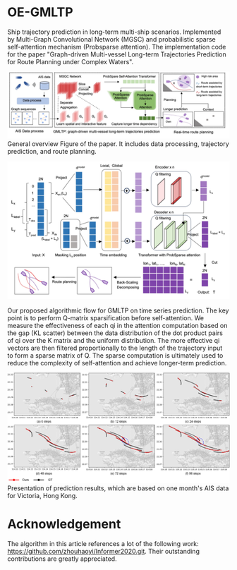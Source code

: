 # OE-GMLTP
Ship trajectory prediction in long-term multi-ship scenarios. Implemented by Multi-Graph Convolutional Network (MGSC) and probabilistic sparse self-attention mechanism (Probsparse attention).
The implementation code for the paper "Graph-driven Multi-vessel Long-term Trajectories Prediction for Route Planning under Complex Waters".


![Figure01](https://github.com/KaysenWB/OE-GMLTP/blob/main/Figure01.jpg?raw=true)
General overview Figure of the paper. It includes data processing, trajectory prediction, and route planning.

![Figure02](https://github.com/KaysenWB/OE-GMLTP/blob/main/Figure02.jpg?raw=true)

Our proposed algorithmic flow for GMLTP on time series prediction. The key point is to perform Q-matrix sparsification before self-attention. We measure the effectiveness of each qi in the attention computation based on the gap (KL scatter) between the data distribution of the dot product pairs of qi over the K matrix and the uniform distribution. The more effective qi vectors are then filtered proportionally to the length of the trajectory input to form a sparse matrix of Q. The sparse computation is ultimately used to reduce the complexity of self-attention and achieve longer-term prediction.

![Figure03](https://github.com/KaysenWB/OE-GMLTP/blob/main/Figure03.jpg?raw=true)
Presentation of prediction results, which are based on one month's AIS data for Victoria, Hong Kong.

# Acknowledgement
The algorithm in this article references a lot of the following work: https://github.com/zhouhaoyi/Informer2020.git.
Their outstanding contributions are greatly appreciated.
